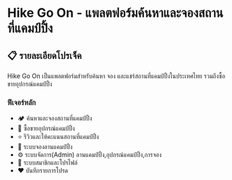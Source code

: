 # Hike Go On - แพลตฟอร์มค้นหาและจองสถานที่แคมป์ปิ้ง

## 📋 รายละเอียดโปรเจ็ค

Hike Go On เป็นแพลตฟอร์มสำหรับค้นหา จอง และแชร์สถานที่แคมป์ปิ้งในประเทศไทย รวมถึงซื้อขายอุปกรณ์แคมป์ปิ้ง

### ฟีเจอร์หลัก
- 🏕️ ค้นหาและจองสถานที่แคมป์ปิ้ง
- 🛒 ซื้อขายอุปกรณ์แคมป์ปิ้ง
- ⭐ รีวิวและให้คะแนนสถานที่แคมป์ปิ้ง
- 📖 ระบบจองลานแคมป์ปิ้ง
- ⚙️ ระบบจัดการ(Admin) ลานแคมป์ปิ้ง,อุปกรณ์แคมป์ปิ้ง,การจอง
- 👤 ระบบสมาชิกและโปรไฟล์
- ❤️ บันทึกรายการโปรด
